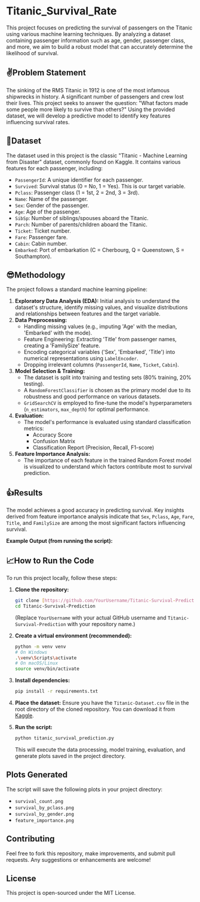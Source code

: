 # Titanic_Survival_Rate
This project focuses on predicting the survival of passengers on the Titanic using various machine learning techniques. By analyzing a dataset containing passenger information such as age, gender, passenger class, and more, we aim to build a robust model that can accurately determine the likelihood of survival.

## ✌️Problem Statement

The sinking of the RMS Titanic in 1912 is one of the most infamous shipwrecks in history. A significant number of passengers and crew lost their lives. This project seeks to answer the question: "What factors made some people more likely to survive than others?" Using the provided dataset, we will develop a predictive model to identify key features influencing survival rates.

## 💯Dataset

The dataset used in this project is the classic "Titanic - Machine Learning from Disaster" dataset, commonly found on Kaggle. It contains various features for each passenger, including:

* `PassengerId`: A unique identifier for each passenger.
* `Survived`: Survival status (0 = No, 1 = Yes). This is our target variable.
* `Pclass`: Passenger class (1 = 1st, 2 = 2nd, 3 = 3rd).
* `Name`: Name of the passenger.
* `Sex`: Gender of the passenger.
* `Age`: Age of the passenger.
* `SibSp`: Number of siblings/spouses aboard the Titanic.
* `Parch`: Number of parents/children aboard the Titanic.
* `Ticket`: Ticket number.
* `Fare`: Passenger fare.
* `Cabin`: Cabin number.
* `Embarked`: Port of embarkation (C = Cherbourg, Q = Queenstown, S = Southampton).

## 😎Methodology

The project follows a standard machine learning pipeline:

1.  **Exploratory Data Analysis (EDA):** Initial analysis to understand the dataset's structure, identify missing values, and visualize distributions and relationships between features and the target variable.
2.  **Data Preprocessing:**
    * Handling missing values (e.g., imputing 'Age' with the median, 'Embarked' with the mode).
    * Feature Engineering: Extracting 'Title' from passenger names, creating a 'FamilySize' feature.
    * Encoding categorical variables ('Sex', 'Embarked', 'Title') into numerical representations using `LabelEncoder`.
    * Dropping irrelevant columns (`PassengerId`, `Name`, `Ticket`, `Cabin`).
3.  **Model Selection & Training:**
    * The dataset is split into training and testing sets (80% training, 20% testing).
    * A `RandomForestClassifier` is chosen as the primary model due to its robustness and good performance on various datasets.
    * `GridSearchCV` is employed to fine-tune the model's hyperparameters (`n_estimators`, `max_depth`) for optimal performance.
4.  **Evaluation:**
    * The model's performance is evaluated using standard classification metrics:
        * Accuracy Score
        * Confusion Matrix
        * Classification Report (Precision, Recall, F1-score)
5.  **Feature Importance Analysis:**
    * The importance of each feature in the trained Random Forest model is visualized to understand which factors contribute most to survival prediction.

## 👍Results

The model achieves a good accuracy in predicting survival. Key insights derived from feature importance analysis indicate that `Sex`, `Pclass`, `Age`, `Fare`, `Title`, and `FamilySize` are among the most significant factors influencing survival.

**Example Output (from running the script):**






## 📈How to Run the Code

To run this project locally, follow these steps:

1.  **Clone the repository:**
    ```bash
    git clone [https://github.com/YourUsername/Titanic-Survival-Prediction.git](https://github.com/YourUsername/Titanic-Survival-Prediction.git)
    cd Titanic-Survival-Prediction
    ```
    (Replace `YourUsername` with your actual GitHub username and `Titanic-Survival-Prediction` with your repository name.)

2.  **Create a virtual environment (recommended):**
    ```bash
    python -m venv venv
    # On Windows
    .\venv\Scripts\activate
    # On macOS/Linux
    source venv/bin/activate
    ```

3.  **Install dependencies:**
    ```bash
    pip install -r requirements.txt
    ```

4.  **Place the dataset:**
    Ensure you have the `Titanic-Dataset.csv` file in the root directory of the cloned repository. You can download it from [Kaggle](https://www.kaggle.com/c/titanic/data).

5.  **Run the script:**
    ```bash
    python titanic_survival_prediction.py
    ```

    This will execute the data processing, model training, evaluation, and generate plots saved in the project directory.

## Plots Generated

The script will save the following plots in your project directory:

* `survival_count.png`
* `survival_by_pclass.png`
* `survival_by_gender.png`
* `feature_importance.png`

## Contributing

Feel free to fork this repository, make improvements, and submit pull requests. Any suggestions or enhancements are welcome!

## License

This project is open-sourced under the MIT License.

